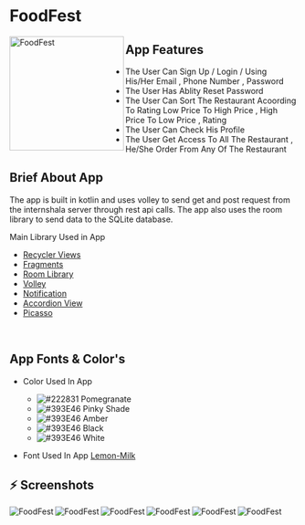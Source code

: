 # FoodFest

<img align="left"  height="200px" width="200px" alt="FoodFest"  src="https://i.imgur.com/u4IP0Fs.png"/>

##  App Features

 - The User Can Sign Up / Login / Using His/Her Email , Phone Number , Password
 - The User Has Ablity Reset Password 
 - The User Can Sort The Restaurant Acoording To Rating Low Price To High Price , High Price To Low Price , Rating
 - The User Can Check His Profile 
 - The User Get Access To All The Restaurant , He/She Order From Any Of The Restaurant
 

##  Brief About App

The app is built in kotlin and uses volley to send get and post request from the internshala server through rest api calls.
The app also uses the room library to send data to the SQLite database.

Main Library Used in App

- [Recycler Views](https://www.javatpoint.com/android-recyclerview-list-example)
- [Fragments](https://developer.android.com/guide/fragments)
- [Room Library](https://developer.android.com/training/data-storage/room)
- [Volley](https://www.google.com/search?client=firefox-b-d&q=Volley)
- [Notification](https://developer.android.com/guide/topics/ui/notifiers/notifications)
- [Accordion View](https://github.com/riyagayasen/Android_accordion_view)
- [Picasso](https://square.github.io/picasso/)

</br>

## App Fonts & Color's

- Color Used In App
    - ![#222831](https://via.placeholder.com/15/F44336/000000?text=+) Pomegranate
    - ![#393E46](https://via.placeholder.com/15/FF4CAF50/000000?text=+) Pinky Shade
    - ![#393E46](https://via.placeholder.com/15/ffc107/000000?text=+) Amber
    - ![#393E46](https://via.placeholder.com/15/000000/000000?text=+) Black
    - ![#393E46](https://via.placeholder.com/15/FFFFFFFF/000000?text=+) White
 
- Font Used In App [Lemon-Milk](https://www.dafont.com/lemon-milk.fontt)


## :zap: Screenshots

  <img align="left" alt="FoodFest"  src="https://i.imgur.com/qzE1H5K.png">
  <img align="left" alt="FoodFest"  src="https://i.imgur.com/ZBzimMK.png">
  <img align="left" alt="FoodFest"  src="https://i.imgur.com/iixRGHt.png">
  <img align="left" alt="FoodFest"  src="https://i.imgur.com/XJEUC70.png">
  <img align="left" alt="FoodFest"  src="https://i.imgur.com/xNJJHWo.png">
  <img align="left" alt="FoodFest"  src="https://i.imgur.com/JKZDwE0.png">

<br />

